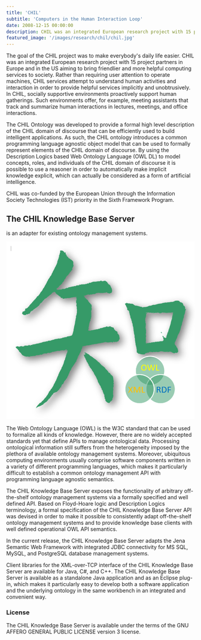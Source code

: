 ```yaml
---
title: 'CHIL'
subtitle: 'Computers in the Human Interaction Loop'
date: 2008-12-15 00:00:00
description: CHIL was an integrated European research project with 15 project partners in Europe and in the US aiming to bring friendlier and more helpful computing services to society.
featured_image: '/images/research/chil/chil.jpg'
---
```


The goal of the CHIL project was to make everybody's daily life easier. CHIL was an integrated European research project with 15 project partners in Europe and in the US aiming to bring friendlier and more helpful computing services to society. Rather than requiring user attention to operate machines, CHIL services attempt to understand human activities and interaction in order to provide helpful services implicitly and unobtrusively. In CHIL, socially supportive environments proactively support human gatherings. Such environments offer, for example, meeting assistants that track and summarize human interactions in lectures, meetings, and office interactions.

The CHIL Ontology was developed to provide a formal high level description of the CHIL domain of discourse that can be efficiently used to build intelligent applications. As such, the CHIL ontology introduces a common programming language agnostic object model that can be used to formally represent elements of the CHIL domain of discourse. By using the Description Logics based Web Ontology Language (OWL DL) to model concepts, roles, and individuals of the CHIL domain of discourse it is possible to use a reasoner in order to automatically make implicit knowledge explicit, which can actually be considered as a form of artificial intelligence.

CHIL was co-funded by the European Union through the Information Society Technologies (IST) priority in the Sixth Framework Program.

## The CHIL Knowledge Base Server

is an adapter for existing ontology management systems.

<div class="gallery" data-columns="1">
	<img src="/images/research/chil/kbs.png">
</div>

The Web Ontology Language (OWL) is the W3C standard that can be used to formalize all kinds of knowledge. However, there are no widely accepted standards yet that define APIs to manage ontological data. Processing ontological information still suffers from the heterogeneity imposed by the plethora of available ontology management systems. Moreover, ubiquitous computing environments usually comprise software components written in a variety of different programming languages, which makes it particularly difficult to establish a common ontology management API with programming language agnostic semantics.

The CHIL Knowledge Base Server exposes the functionality of arbitrary off-the-shelf ontology management systems via a formally specified and well defined API. Based on Floyd-Hoare logic and Description Logics terminology, a formal specification of the CHIL Knowledge Base Server API was devised in order to make it possible to consistently adapt off-the-shelf ontology management systems and to provide knowledge base clients with well defined operational OWL API semantics.

In the current release, the CHIL Knowledge Base Server adapts the Jena Semantic Web Framework with integrated JDBC connectivity for MS SQL, MySQL, and PostgreSQL database management systems.

Client libraries for the XML-over-TCP interface of the CHIL Knowledge Base Server are available for Java, C#, and C++. The CHIL Knowledge Base Server is available as a standalone Java application and as an Eclipse plug-in, which makes it particularly easy to develop both a software application and the underlying ontology in the same workbench in an integrated and convenient way.

### License

The CHIL Knowledge Base Server is available under the terms of the GNU AFFERO GENERAL PUBLIC LICENSE version 3 license.

